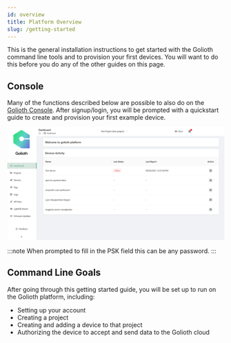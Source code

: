 ```yaml
---
id: overview
title: Platform Overview
slug: /getting-started
---
```


This is the general installation instructions to get started with the Golioth command line tools and to provision your first devices. You will want to do this before you do any of the other guides on this page.

## Console 

Many of the functions described below are possible to also do on the [Golioth Console](https://console.golioth.io). After signup/login, you will be prompted with a quickstart guide to create and provision your first example device.


![Console](./assets/console.png)


:::note
When prompted to fill in the PSK field this can be any password.
:::

## Command Line Goals

After going through this getting started guide, you will be set up to run on the Golioth platform, including:

* Setting up your account
* Creating a project
* Creating and adding a device to that project
* Authorizing the device to accept and send data to the Golioth cloud
